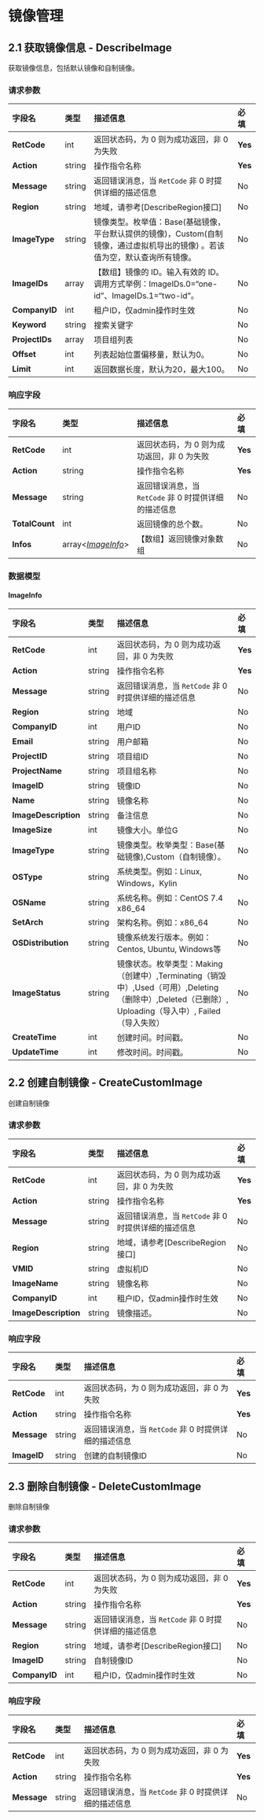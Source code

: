 



# 镜像管理


    
    
## 2.1 获取镜像信息 - DescribeImage

获取镜像信息，包括默认镜像和自制镜像。

### 请求参数



    
    
| 字段名 | 类型 | 描述信息 | 必填 |
|:---|:---|:---|:---|
| **RetCode** | int | 返回状态码，为 0 则为成功返回，非 0 为失败 | **Yes** |
| **Action** | string | 操作指令名称 | **Yes** |
| **Message** | string | 返回错误消息，当 `RetCode` 非 0 时提供详细的描述信息 | No |
| **Region** | string | 地域，请参考[DescribeRegion接口] | No |
| **ImageType** | string | 镜像类型。枚举值：Base(基础镜像，平台默认提供的镜像)，Custom(自制镜像，通过虚拟机导出的镜像) 。若该值为空，默认查询所有镜像。 | No |
| **ImageIDs** | array<string> | 【数组】镜像的 ID。输入有效的 ID。调用方式举例：ImageIDs.0=“one-id”、ImageIDs.1=“two-id”。 | No |
| **CompanyID** | int | 租户ID，仅admin操作时生效 | No |
| **Keyword** | string | 搜索关键字 | No |
| **ProjectIDs** | array<string> | 项目组列表 | No |
| **Offset** | int | 列表起始位置偏移量，默认为0。 | No |
| **Limit** | int | 返回数据长度，默认为20，最大100。 | No |

### 响应字段



    
    
| 字段名 | 类型 | 描述信息 | 必填 |
|:---|:---|:---|:---|
| **RetCode** | int | 返回状态码，为 0 则为成功返回，非 0 为失败 | **Yes** |
| **Action** | string | 操作指令名称 | **Yes** |
| **Message** | string | 返回错误消息，当 `RetCode` 非 0 时提供详细的描述信息 | No |
| **TotalCount** | int | 返回镜像的总个数。 | No |
| **Infos** | array<[*ImageInfo*](#ImageInfo)> | 【数组】返回镜像对象数组 | No |



### 数据模型


    

    
#### ImageInfo

    
    
| 字段名 | 类型 | 描述信息 | 必填 |
|:---|:---|:---|:---|
| **RetCode** | int | 返回状态码，为 0 则为成功返回，非 0 为失败 | **Yes** |
| **Action** | string | 操作指令名称 | **Yes** |
| **Message** | string | 返回错误消息，当 `RetCode` 非 0 时提供详细的描述信息 | No |
| **Region** | string | 地域 | No |
| **CompanyID** | int | 用户ID | No |
| **Email** | string | 用户邮箱 | No |
| **ProjectID** | string | 项目组ID | No |
| **ProjectName** | string | 项目组名称 | No |
| **ImageID** | string | 镜像ID | No |
| **Name** | string | 镜像名称 | No |
| **ImageDescription** | string | 备注信息 | No |
| **ImageSize** | int | 镜像大小。单位G | No |
| **ImageType** | string | 镜像类型。枚举类型：Base(基础镜像),Custom（自制镜像）。 | No |
| **OSType** | string | 系统类型。例如：Linux, Windows，Kylin | No |
| **OSName** | string | 系统名称。例如：CentOS 7.4 x86_64 | No |
| **SetArch** | string | 架构名称。例如：x86_64 | No |
| **OSDistribution** | string | 镜像系统发行版本。例如：Centos, Ubuntu, Windows等 | No |
| **ImageStatus** | string | 镜像状态。枚举类型：Making（创建中）,Terminating（销毁中）,Used（可用）,Deleting（删除中）,Deleted（已删除）, Uploading（导入中）, Failed（导入失败） | No |
| **CreateTime** | int | 创建时间。时间戳。 | No |
| **UpdateTime** | int | 修改时间。时间戳。 | No |
    

    





    
    
## 2.2 创建自制镜像 - CreateCustomImage

创建自制镜像

### 请求参数



    
    
| 字段名 | 类型 | 描述信息 | 必填 |
|:---|:---|:---|:---|
| **RetCode** | int | 返回状态码，为 0 则为成功返回，非 0 为失败 | **Yes** |
| **Action** | string | 操作指令名称 | **Yes** |
| **Message** | string | 返回错误消息，当 `RetCode` 非 0 时提供详细的描述信息 | No |
| **Region** | string | 地域，请参考[DescribeRegion接口] | No |
| **VMID** | string | 虚拟机ID | No |
| **ImageName** | string | 镜像名称 | No |
| **CompanyID** | int | 租户ID，仅admin操作时生效 | No |
| **ImageDescription** | string | 镜像描述。 | No |

### 响应字段



    
    
| 字段名 | 类型 | 描述信息 | 必填 |
|:---|:---|:---|:---|
| **RetCode** | int | 返回状态码，为 0 则为成功返回，非 0 为失败 | **Yes** |
| **Action** | string | 操作指令名称 | **Yes** |
| **Message** | string | 返回错误消息，当 `RetCode` 非 0 时提供详细的描述信息 | No |
| **ImageID** | string | 创建的自制镜像ID | No |





    
    
## 2.3 删除自制镜像 - DeleteCustomImage

删除自制镜像

### 请求参数



    
    
| 字段名 | 类型 | 描述信息 | 必填 |
|:---|:---|:---|:---|
| **RetCode** | int | 返回状态码，为 0 则为成功返回，非 0 为失败 | **Yes** |
| **Action** | string | 操作指令名称 | **Yes** |
| **Message** | string | 返回错误消息，当 `RetCode` 非 0 时提供详细的描述信息 | No |
| **Region** | string | 地域，请参考[DescribeRegion接口] | No |
| **ImageID** | string | 自制镜像ID | No |
| **CompanyID** | int | 租户ID，仅admin操作时生效 | No |

### 响应字段



    
    
| 字段名 | 类型 | 描述信息 | 必填 |
|:---|:---|:---|:---|
| **RetCode** | int | 返回状态码，为 0 则为成功返回，非 0 为失败 | **Yes** |
| **Action** | string | 操作指令名称 | **Yes** |
| **Message** | string | 返回错误消息，当 `RetCode` 非 0 时提供详细的描述信息 | No |









